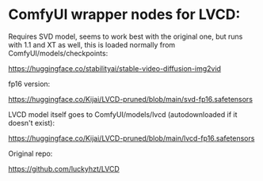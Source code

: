 # ComfyUI wrapper nodes for LVCD: 

Requires SVD model, seems to work best with the original one, but runs with 1.1 and XT as well, this is loaded normally from ComfyUI/models/checkpoints:

https://huggingface.co/stabilityai/stable-video-diffusion-img2vid

fp16 version:

https://huggingface.co/Kijai/LVCD-pruned/blob/main/svd-fp16.safetensors

LVCD model itself goes to ComfyUI/models/lvcd (autodownloaded if it doesn't exist):

https://huggingface.co/Kijai/LVCD-pruned/blob/main/lvcd-fp16.safetensors

Original repo:

https://github.com/luckyhzt/LVCD